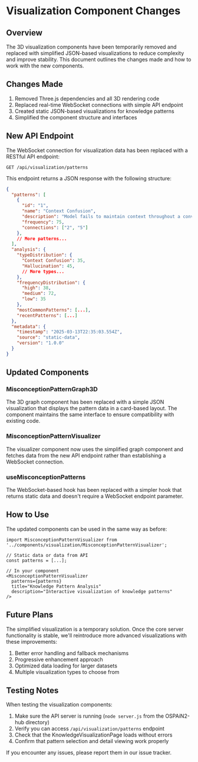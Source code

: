 # Visualization Component Changes

## Overview

The 3D visualization components have been temporarily removed and replaced with simplified JSON-based visualizations to reduce complexity and improve stability. This document outlines the changes made and how to work with the new components.

## Changes Made

1. Removed Three.js dependencies and all 3D rendering code
2. Replaced real-time WebSocket connections with simple API endpoint
3. Created static JSON-based visualizations for knowledge patterns
4. Simplified the component structure and interfaces

## New API Endpoint

The WebSocket connection for visualization data has been replaced with a RESTful API endpoint:

```
GET /api/visualization/patterns
```

This endpoint returns a JSON response with the following structure:

```json
{
  "patterns": [
    {
      "id": "1",
      "name": "Context Confusion",
      "description": "Model fails to maintain context throughout a conversation",
      "frequency": 75,
      "connections": ["2", "5"]
    },
    // More patterns...
  ],
  "analysis": {
    "typeDistribution": {
      "Context Confusion": 35,
      "Hallucination": 45,
      // More types...
    },
    "frequencyDistribution": {
      "high": 38,
      "medium": 72,
      "low": 35
    },
    "mostCommonPatterns": [...],
    "recentPatterns": [...]
  },
  "metadata": {
    "timestamp": "2025-03-13T22:35:03.554Z",
    "source": "static-data",
    "version": "1.0.0"
  }
}
```

## Updated Components

### MisconceptionPatternGraph3D

The 3D graph component has been replaced with a simple JSON visualization that displays the pattern data in a card-based layout. The component maintains the same interface to ensure compatibility with existing code.

### MisconceptionPatternVisualizer

The visualizer component now uses the simplified graph component and fetches data from the new API endpoint rather than establishing a WebSocket connection.

### useMisconceptionPatterns

The WebSocket-based hook has been replaced with a simpler hook that returns static data and doesn't require a WebSocket endpoint parameter.

## How to Use

The updated components can be used in the same way as before:

```tsx
import MisconceptionPatternVisualizer from '../components/visualization/MisconceptionPatternVisualizer';

// Static data or data from API
const patterns = [...];

// In your component
<MisconceptionPatternVisualizer
  patterns={patterns}
  title="Knowledge Pattern Analysis"
  description="Interactive visualization of knowledge patterns"
/>
```

## Future Plans

The simplified visualization is a temporary solution. Once the core server functionality is stable, we'll reintroduce more advanced visualizations with these improvements:

1. Better error handling and fallback mechanisms
2. Progressive enhancement approach
3. Optimized data loading for larger datasets
4. Multiple visualization types to choose from

## Testing Notes

When testing the visualization components:

1. Make sure the API server is running (`node server.js` from the OSPAiN2-hub directory)
2. Verify you can access `/api/visualization/patterns` endpoint
3. Check that the KnowledgeVisualizationPage loads without errors
4. Confirm that pattern selection and detail viewing work properly

If you encounter any issues, please report them in our issue tracker.
